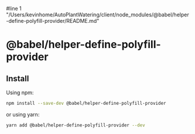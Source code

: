#line 1 "/Users/kevinhome/AutoPlantWatering/client/node_modules/@babel/helper-define-polyfill-provider/README.md"
# @babel/helper-define-polyfill-provider

## Install

Using npm:

```sh
npm install --save-dev @babel/helper-define-polyfill-provider
```

or using yarn:

```sh
yarn add @babel/helper-define-polyfill-provider --dev
```
